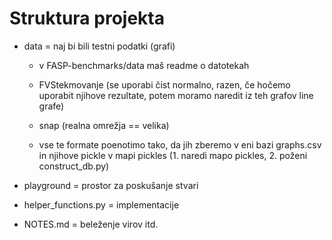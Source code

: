 # Struktura projekta
- data = naj bi bili testni podatki (grafi)
    - v FASP-benchmarks/data maš readme o datotekah
    - FVStekmovanje (se uporabi čist normalno, razen, če hočemo uporabit njihove rezultate, potem moramo naredit iz teh grafov line grafe)
    - snap (realna omrežja == velika)

    - vse te formate poenotimo tako, da jih zberemo v eni bazi graphs.csv in njihove pickle v mapi pickles (1. naredi mapo pickles, 2. poženi construct_db.py)

- playground = prostor za poskušanje stvari
- helper_functions.py = implementacije
- NOTES.md = beleženje virov itd.
